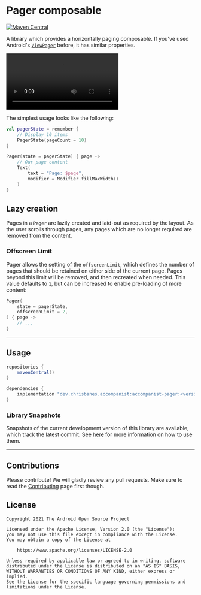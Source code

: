 # Pager composable

[![Maven Central](https://img.shields.io/maven-central/v/dev.chrisbanes.accompanist/accompanist-pager)](https://search.maven.org/search?q=g:dev.chrisbanes.accompanist)

A library which provides a horizontally paging composable. If you've used Android's [`ViewPager`](https://developer.android.com/reference/kotlin/androidx/viewpager/widget/ViewPager) before, it has similar properties.

<video width="300" controls loop>
  <source src="demo.mp4" type="video/mp4">
Your browser does not support the video tag.
</video>

The simplest usage looks like the following:

``` kotlin
val pagerState = remember {
    // Display 10 items
    PagerState(pageCount = 10)
}

Pager(state = pagerState) { page ->
    // Our page content
    Text(
        text = "Page: $page",
        modifier = Modifier.fillMaxWidth()
    )
}
```

## Lazy creation

Pages in a `Pager` are lazily created and laid-out as required by the layout. As the user scrolls through pages, any pages which are no longer required are removed from the content.

### Offscreen Limit

Pager allows the setting of the `offscreenLimit`, which defines the number of pages that should be retained on either side of the current page. Pages beyond this limit will be removed, and then recreated when needed. This value defaults to `1`, but can be increased to enable pre-loading of more content:

```kotlin
Pager(
    state = pagerState,
    offscreenLimit = 2,
) { page ->
    // ...
}
```

---

## Usage

``` groovy
repositories {
    mavenCentral()
}

dependencies {
    implementation "dev.chrisbanes.accompanist:accompanist-pager:<version>"
}
```

### Library Snapshots

Snapshots of the current development version of this library are available, which track the latest commit. See [here](../using-snapshot-version) for more information on how to use them.

---

## Contributions

Please contribute! We will gladly review any pull requests.
Make sure to read the [Contributing](../contributing) page first though.

## License

```
Copyright 2021 The Android Open Source Project
 
Licensed under the Apache License, Version 2.0 (the "License");
you may not use this file except in compliance with the License.
You may obtain a copy of the License at

    https://www.apache.org/licenses/LICENSE-2.0

Unless required by applicable law or agreed to in writing, software
distributed under the License is distributed on an "AS IS" BASIS,
WITHOUT WARRANTIES OR CONDITIONS OF ANY KIND, either express or implied.
See the License for the specific language governing permissions and
limitations under the License.
```
